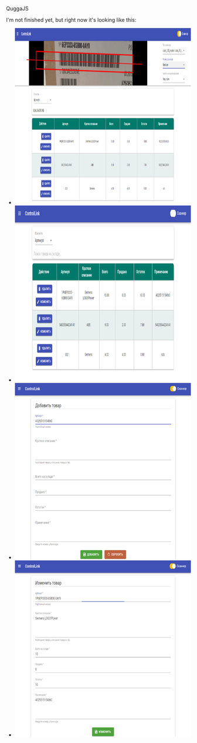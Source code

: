 <p>QuggaJS</p>
<p>I'm not finished yet, but right now it's looking like this:</p>
<ul>
  <li><img src="https://github.com/WildEgor/ReactBarcodeReader/blob/main/client/images/S1.png" width="720" height="480"></li>
  <li><img src="https://github.com/WildEgor/ReactBarcodeReader/blob/main/client/images/S2.png" width="720" height="480"></li>
  <li><img src="https://github.com/WildEgor/ReactBarcodeReader/blob/main/client/images/S3.png" width="720" height="480"></li>
  <li><img src="https://github.com/WildEgor/ReactBarcodeReader/blob/main/client/images/S4.png" width="720" height="480"></li>
</ul>

